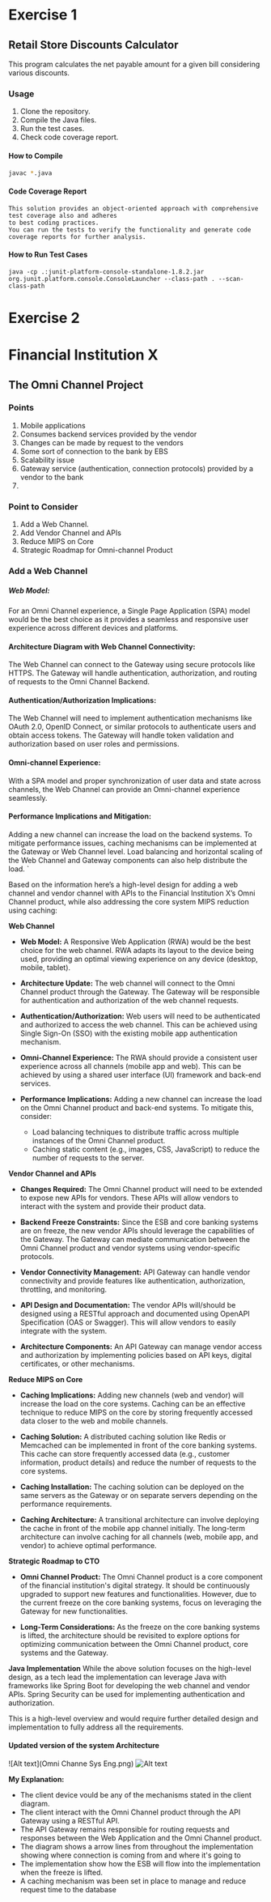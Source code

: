 # Exercise 1

## Retail Store Discounts Calculator

This program calculates the net payable amount for a given bill considering various discounts.

### Usage

1. Clone the repository.
2. Compile the Java files.
3. Run the test cases.
4. Check code coverage report.

#### How to Compile

```bash
javac *.java
```

#### Code Coverage Report

```
This solution provides an object-oriented approach with comprehensive test coverage also and adheres 
to best coding practices. 
You can run the tests to verify the functionality and generate code coverage reports for further analysis.
```

#### How to Run Test Cases

```
java -cp .:junit-platform-console-standalone-1.8.2.jar org.junit.platform.console.ConsoleLauncher --class-path . --scan-class-path
```

# Exercise 2

# Financial Institution X

## The Omni Channel Project

### Points

1. Mobile applications
2. Consumes backend services provided by the vendor
3. Changes can be made by request to the vendors
4. Some sort of connection to the bank by EBS
5. Scalability issue
6. Gateway service (authentication, connection protocols) provided by a vendor to the bank
7.

### Point to Consider

1. Add a Web Channel.
2. Add Vendor Channel and APIs
3. Reduce MIPS on Core
4. Strategic Roadmap for Omni-channel Product

### Add a Web Channel

##### Web Model:

For an Omni Channel experience, a Single Page Application (SPA) model would be the best choice as it provides a seamless
and responsive user experience across different devices and platforms.

#### Architecture Diagram with Web Channel Connectivity:

The Web Channel can connect to the Gateway using secure protocols like HTTPS. The Gateway will handle authentication,
authorization, and routing of requests to the Omni Channel Backend.

#### Authentication/Authorization Implications:

The Web Channel will need to implement authentication mechanisms like OAuth 2.0, OpenID Connect, or similar protocols to
authenticate users and obtain access tokens. The Gateway will handle token validation and authorization based on user
roles and permissions.

#### Omni-channel Experience:

With a SPA model and proper synchronization of user data and state across channels, the Web Channel can provide an
Omni-channel experience seamlessly.

#### Performance Implications and Mitigation:

Adding a new channel can increase the load on the backend systems. To mitigate performance issues, caching mechanisms
can be implemented at the Gateway or Web Channel level. Load balancing and horizontal scaling of the Web Channel and
Gateway components can also help distribute the load.
`

Based on the information here’s a high-level design for adding a web channel and vendor channel with APIs to the
Financial Institution X’s Omni Channel product, while also addressing the core system MIPS reduction using caching:

**Web Channel**

* **Web Model:** A Responsive Web Application (RWA) would be the best choice for the web channel. RWA adapts its layout
  to the device being used, providing an optimal viewing experience on any device (desktop, mobile, tablet).

* **Architecture Update:** The web channel will connect to the Omni Channel product through the Gateway. The Gateway
  will be responsible for authentication and authorization of the web channel requests.

* **Authentication/Authorization:**  Web users will need to be authenticated and authorized to access the web channel.
  This can be achieved using Single Sign-On (SSO) with the existing mobile app authentication mechanism.

* **Omni-Channel Experience:** The RWA should provide a consistent user experience across all channels
  (mobile app and web). This can be achieved by using a shared user interface (UI) framework and back-end services.

* **Performance Implications:** Adding a new channel can increase the load on the Omni Channel product and back-end
  systems. To mitigate this, consider:
    * Load balancing techniques to distribute traffic across multiple instances of the Omni Channel product.
    * Caching static content (e.g., images, CSS, JavaScript) to reduce the number of requests to the server.

**Vendor Channel and APIs**

* **Changes Required:** The Omni Channel product will need to be extended to expose new APIs for vendors. These APIs
  will allow vendors to interact with the system and provide their product data.

* **Backend Freeze Constraints:** Since the ESB and core banking systems are on freeze, the new vendor APIs should
  leverage the capabilities of the Gateway. The Gateway can mediate communication between the Omni Channel product and
  vendor systems using vendor-specific protocols.

* **Vendor Connectivity Management:**  API Gateway can handle vendor connectivity and provide features like
  authentication, authorization, throttling, and monitoring.

* **API Design and Documentation:** The vendor APIs will/should be designed using a RESTful approach and documented
  using OpenAPI Specification (OAS or Swagger). This will allow vendors to easily integrate with the system.

* **Architecture Components:** An API Gateway can manage vendor access and authorization by implementing policies based
  on API keys, digital certificates, or other mechanisms.

**Reduce MIPS on Core**

* **Caching Implications:** Adding new channels (web and vendor) will increase the load on the core systems. Caching can
  be an effective technique to reduce MIPS on the core by storing frequently accessed data closer to the web and mobile
  channels.

* **Caching Solution:**  A distributed caching solution like Redis or Memcached can be implemented in front of the core
  banking systems. This cache can store frequently accessed data (e.g., customer information, product details) and
  reduce the number of requests to the core systems.

* **Caching Installation:** The caching solution can be deployed on the same servers as the Gateway or on separate
  servers depending on the performance requirements.

* **Caching Architecture:** A transitional architecture can involve deploying the cache in front of the mobile app
  channel initially. The long-term architecture can involve caching for all channels (web, mobile app, and vendor) to
  achieve optimal performance.

**Strategic Roadmap to CTO**

* **Omni Channel Product:**  The Omni Channel product is a core component of the financial institution's digital
  strategy. It should be continuously upgraded to support new features and functionalities. However, due to the current
  freeze on the core banking systems, focus on leveraging the Gateway for new functionalities.

* **Long-Term Considerations:** As the freeze on the core banking systems is lifted, the architecture should be
  revisited to explore options for optimizing communication between the Omni Channel product, core systems and the
  Gateway.

**Java Implementation**
While the above solution focuses on the high-level design, as a tech lead the implementation can leverage Java with
frameworks like Spring Boot for developing the web channel and vendor APIs. Spring Security can be used for implementing
authentication and authorization.

This is a high-level overview and would require further detailed design and implementation to fully address all the
requirements.

#### Updated version of the system Architecture

![Alt text](Omni Channe Sys Eng.png)
![Alt text](https://github.com/user-yormen/store-discount-calculator/blob/eaeb49a46653b0ee49c9820d0c6c788ac58df3a8/Omni%20Channe%20Sys%20Eng.png)

**My Explanation:**

* The client device vould be any of the mechanisms stated in the client diagram.
* The client interact with the Omni Channel product through the API Gateway using a RESTful API.
* The API Gateway remains responsible for routing requests and responses between the Web Application and the Omni
  Channel product.
* The diagram shows a arrow lines from throughout the implementation showing where connection is coming from and where
  it's going to
* The implementation show how the ESB will flow into the implementation when the freeze is lifted.
* A caching mechanism was been set in place to manage and reduce request time to the database

